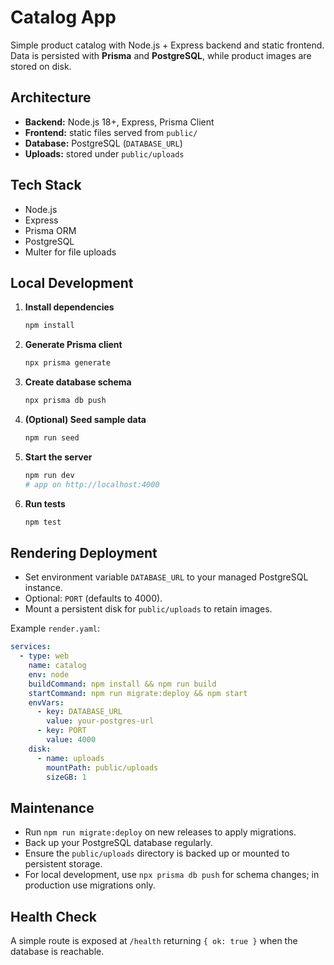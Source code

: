 # Catalog App

Simple product catalog with Node.js + Express backend and static frontend. Data is persisted with **Prisma** and **PostgreSQL**, while product images are stored on disk.

## Architecture
- **Backend:** Node.js 18+, Express, Prisma Client
- **Frontend:** static files served from `public/`
- **Database:** PostgreSQL (`DATABASE_URL`)
- **Uploads:** stored under `public/uploads`

## Tech Stack
- Node.js
- Express
- Prisma ORM
- PostgreSQL
- Multer for file uploads

## Local Development
1. **Install dependencies**
   ```bash
   npm install
   ```
2. **Generate Prisma client**
   ```bash
   npx prisma generate
   ```
3. **Create database schema**
   ```bash
   npx prisma db push
   ```
4. **(Optional) Seed sample data**
   ```bash
   npm run seed
   ```
5. **Start the server**
   ```bash
   npm run dev
   # app on http://localhost:4000
   ```
6. **Run tests**
   ```bash
   npm test
   ```

## Rendering Deployment
- Set environment variable `DATABASE_URL` to your managed PostgreSQL instance.
- Optional: `PORT` (defaults to 4000).
- Mount a persistent disk for `public/uploads` to retain images.

Example `render.yaml`:
```yaml
services:
  - type: web
    name: catalog
    env: node
    buildCommand: npm install && npm run build
    startCommand: npm run migrate:deploy && npm start
    envVars:
      - key: DATABASE_URL
        value: your-postgres-url
      - key: PORT
        value: 4000
    disk:
      - name: uploads
        mountPath: public/uploads
        sizeGB: 1
```

## Maintenance
- Run `npm run migrate:deploy` on new releases to apply migrations.
- Back up your PostgreSQL database regularly.
- Ensure the `public/uploads` directory is backed up or mounted to persistent storage.
- For local development, use `npx prisma db push` for schema changes; in production use migrations only.

## Health Check
A simple route is exposed at `/health` returning `{ ok: true }` when the database is reachable.
